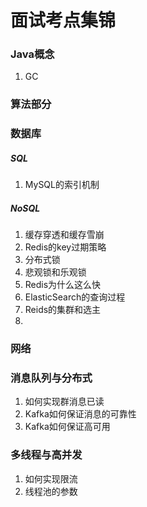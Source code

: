 # 面试考点集锦

### Java概念

1. GC

### 算法部分



### 数据库

##### SQL

1. MySQL的索引机制

##### NoSQL

1. 缓存穿透和缓存雪崩
2. Redis的key过期策略
3. 分布式锁
4. 悲观锁和乐观锁
5. Redis为什么这么快
6. ElasticSearch的查询过程
7. Reids的集群和选主
8. 



### 网络

### 消息队列与分布式

1. 如何实现群消息已读
2. Kafka如何保证消息的可靠性
3. Kafka如何保证高可用

### 多线程与高并发

1. 如何实现限流
2. 线程池的参数